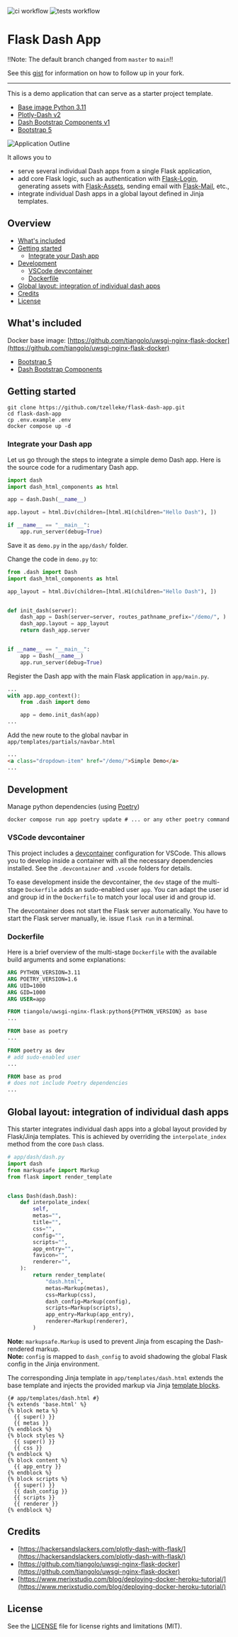 ![ci workflow](https://github.com/tzelleke/flask-dash-app/actions/workflows/ci.yml/badge.svg)
![tests workflow](https://github.com/tzelleke/flask-dash-app/actions/workflows/tests.yml/badge.svg)

# Flask Dash App

!!Note: The default branch changed from `master` to `main`!!

See this [gist](https://gist.github.com/danieldogeanu/739f88ea5312aaa23180e162e3ae89ab) for information on how to follow up in your fork.

---

This is a demo application that can serve as a starter project template.

- [Base image Python 3.11](https://github.com/tiangolo/uwsgi-nginx-flask-docker)
- [Plotly-Dash v2](https://dash.plotly.com/dash-2-0-migration)
- [Dash Bootstrap Components v1](https://dash-bootstrap-components.opensource.faculty.ai/migration-guide/)
- [Bootstrap 5](https://getbootstrap.com/)

<img src="app/static/flask-dash-app.png" alt="Application Outline"
title="Application Outline" class="w-100" />

It allows you to

- serve several individual Dash apps from a single Flask application,
- add core Flask logic, such as authentication with [Flask-Login](https://flask-login.readthedocs.io/en/latest/),
  generating assets with [Flask-Assets](https://flask-login.readthedocs.io/en/latest/), sending email
  with [Flask-Mail](https://pythonhosted.org/Flask-Mail/), etc.,
- integrate individual Dash apps in a global layout defined in Jinja templates.

## Overview

- [What's included](#whats-included)
- [Getting started](#getting-started)
  - [Integrate your Dash app](#integrate-your-dash-app)
- [Development](#development)
  - [VSCode devcontainer](#vscode-devcontainer)
  - [Dockerfile](#dockerfile)
- [Global layout: integration of individual dash apps](#global-layout-integration-of-individual-dash-apps)
- [Credits](#credits)
- [License](#license)

## What's included

Docker base image:
[https://github.com/tiangolo/uwsgi-nginx-flask-docker](https://github.com/tiangolo/uwsgi-nginx-flask-docker)

- [Bootstrap 5](https://getbootstrap.com/)
- [Dash Bootstrap Components](https://dash-bootstrap-components.opensource.faculty.ai/)

## Getting started

```
git clone https://github.com/tzelleke/flask-dash-app.git
cd flask-dash-app
cp .env.example .env
docker compose up -d
```

### Integrate your Dash app

Let us go through the steps to integrate a simple demo Dash app. Here is the source code for a rudimentary Dash app.

```python
import dash
import dash_html_components as html

app = dash.Dash(__name__)

app.layout = html.Div(children=[html.H1(children="Hello Dash"), ])

if __name__ == "__main__":
    app.run_server(debug=True)
```

Save it as `demo.py` in the `app/dash/` folder.

Change the code in `demo.py` to:

```python
from .dash import Dash
import dash_html_components as html

app_layout = html.Div(children=[html.H1(children="Hello Dash"), ])


def init_dash(server):
    dash_app = Dash(server=server, routes_pathname_prefix="/demo/", )
    dash_app.layout = app_layout
    return dash_app.server


if __name__ == "__main__":
    app = Dash(__name__)
    app.run_server(debug=True)
```

Register the Dash app with the main Flask application in `app/main.py`.

```python
...
with app.app_context():
    from .dash import demo

    app = demo.init_dash(app)
...
```

Add the new route to the global navbar in `app/templates/partials/navbar.html`

```html
...
<a class="dropdown-item" href="/demo/">Simple Demo</a>
...
```

## Development

Manage python dependencies (using [Poetry](https://python-poetry.org/docs/))

```shell
docker compose run app poetry update # ... or any other poetry command
```

### VSCode devcontainer

This project includes a [devcontainer](https://code.visualstudio.com/docs/devcontainers/containers) configuration for VSCode.
This allows you to develop inside a container with all the necessary dependencies installed.
See the `.devcontainer` and `.vscode` folders for details.

To ease development inside the devcontainer, the `dev` stage of the multi-stage `Dockerfile` adds an sudo-enabled user `app`.
You can adapt the user id and group id in the `Dockerfile` to match your local user id and group id.

The devcontainer does not start the Flask server automatically.
You have to start the Flask server manually, ie. issue `flask run` in a terminal.

### Dockerfile

Here is a brief overview of the multi-stage `Dockerfile` with the available build arguments and some explanations:

```dockerfile
ARG PYTHON_VERSION=3.11
ARG POETRY_VERSION=1.6
ARG UID=1000
ARG GID=1000
ARG USER=app

FROM tiangolo/uwsgi-nginx-flask:python${PYTHON_VERSION} as base
...

FROM base as poetry
...

FROM poetry as dev
# add sudo-enabled user
...

FROM base as prod
# does not include Poetry dependencies
...
```

## Global layout: integration of individual dash apps

This starter integrates individual dash apps into a global layout provided by Flask/Jinja templates. This is achieved by
overriding the `interpolate_index` method from the core `Dash` class.

```python
# app/dash/dash.py
import dash
from markupsafe import Markup
from flask import render_template


class Dash(dash.Dash):
    def interpolate_index(
        self,
        metas="",
        title="",
        css="",
        config="",
        scripts="",
        app_entry="",
        favicon="",
        renderer="",
    ):
        return render_template(
            "dash.html",
            metas=Markup(metas),
            css=Markup(css),
            dash_config=Markup(config),
            scripts=Markup(scripts),
            app_entry=Markup(app_entry),
            renderer=Markup(renderer),
        )
```

**Note:** `markupsafe.Markup` is used to prevent Jinja from escaping the Dash-rendered markup.<br />
**Note:** `config` is mapped to `dash_config` to avoid shadowing the global Flask config in the Jinja environment.

The corresponding Jinja template in `app/templates/dash.html` extends the base template and injects the provided markup
via Jinja [template blocks](https://jinja.palletsprojects.com/en/3.0.x/templates/#template-inheritance).

```
{# app/templates/dash.html #}
{% extends 'base.html' %}
{% block meta %}
  {{ super() }}
  {{ metas }}
{% endblock %}
{% block styles %}
  {{ super() }}
  {{ css }}
{% endblock %}
{% block content %}
  {{ app_entry }}
{% endblock %}
{% block scripts %}
  {{ super() }}
  {{ dash_config }}
  {{ scripts }}
  {{ renderer }}
{% endblock %}
```

## Credits

- [https://hackersandslackers.com/plotly-dash-with-flask/](https://hackersandslackers.com/plotly-dash-with-flask/)
- [https://github.com/tiangolo/uwsgi-nginx-flask-docker](https://github.com/tiangolo/uwsgi-nginx-flask-docker)
- [https://www.merixstudio.com/blog/deploying-docker-heroku-tutorial/](https://www.merixstudio.com/blog/deploying-docker-heroku-tutorial/)

## License

See the [LICENSE](https://github.com/tzelleke/flask-dash-app/blob/master/LICENSE.md) file for license rights and
limitations (MIT).
